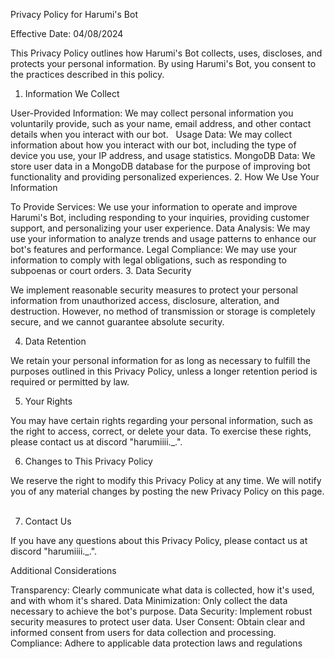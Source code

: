 Privacy Policy for Harumi's Bot

Effective Date: 04/08/2024

This Privacy Policy outlines how Harumi's Bot collects, uses, discloses, and protects your personal information. By using Harumi's Bot, you consent to the practices described in this policy.

1. Information We Collect

User-Provided Information: We may collect personal information you voluntarily provide, such as your name, email address, and other contact details when you interact with our bot.   
Usage Data: We may collect information about how you interact with our bot, including the type of device you use, your IP address, and usage statistics.
MongoDB Data: We store user data in a MongoDB database for the purpose of improving bot functionality and providing personalized experiences.
2. How We Use Your Information

To Provide Services: We use your information to operate and improve Harumi's Bot, including responding to your inquiries, providing customer support, and personalizing your user experience.
Data Analysis: We may use your information to analyze trends and usage patterns to enhance our bot's features and performance.
Legal Compliance: We may use your information to comply with legal obligations, such as responding to subpoenas or court orders.
3. Data Security

 We implement reasonable security measures to protect your personal information from unauthorized access, disclosure, alteration, and destruction. However, no method of transmission or storage is completely secure, and we cannot guarantee absolute security.   

 4. Data Retention

 We retain your personal information for as long as necessary to fulfill the purposes outlined in this Privacy Policy, unless a longer retention period is required or permitted by law.   

5. Your Rights

You may have certain rights regarding your personal information, such as the right to access, correct, or delete your data. To exercise these rights, please contact us at discord "harumiiii._.".   

 6. Changes to This Privacy Policy

 We reserve the right to modify this Privacy Policy at any time. We will notify you of any material changes by posting the new Privacy Policy on this page.   

 7. Contact Us

 If you have any questions about this Privacy Policy, please contact us at discord "harumiiii._.".   

Additional Considerations

Transparency: Clearly communicate what data is collected, how it's used, and with whom it's shared.
Data Minimization: Only collect the data necessary to achieve the bot's purpose.
Data Security: Implement robust security measures to protect user data.
User Consent: Obtain clear and informed consent from users for data collection and processing.
Compliance: Adhere to applicable data protection laws and regulations
